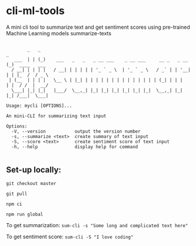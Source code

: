 # cli-ml-tools
A mini cli tool to summarize text and get sentiment scores using pre-trained Machine Learning models
summarize-texts

```

        _   _                                                          _              
   ___  | | (_)    ___   _   _   _ __ ___    _ __ ___     __ _   _ __  (_)  ____   ___ 
  / __| | | | |   / __| | | | | | '_ ` _ \  | '_ ` _ \   / _` | | '__| | | |_  /  / _ \
 | (__  | | | |   \__ \ | |_| | | | | | | | | | | | | | | (_| | | |    | |  / /  |  __/
  \___| |_| |_|   |___/  \__,_| |_| |_| |_| |_| |_| |_|  \__,_| |_|    |_| /___|  \___|
                                                                                       
Usage: mycli [OPTIONS]...

An mini-CLI for summarizing text input

Options:
  -V, --version           output the version number
  -s, --summarize <text>  create summary of text input
  -S, --score <text>      create sentiment score of text input
  -h, --help              display help for command
  
  ```
  
## Set-up locally:

`git checkout master`

`git pull`

`npm ci`

`npm run global`

To get summarization:
`sum-cli -s "Some long and complicated text here"`

To get sentiment score: 
`sum-cli -S "I love coding"`
